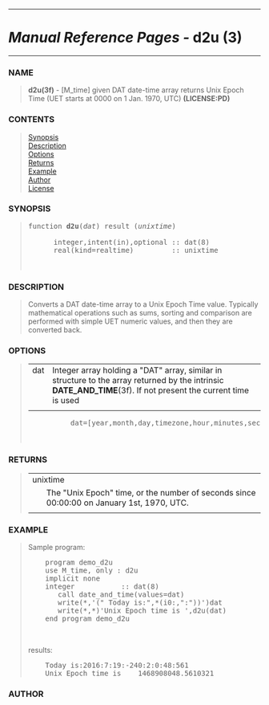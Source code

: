 <?
<body>
  <a name="top" id="top"></a>
  <div id="Container">
    <div id="Content">
      <div class="c7">
        <hr />
        <h1><i>Manual Reference Pages -</i> d2u (3)</h1>
        <hr />
      </div><a name="0"></a>
      <h3><a name="0">NAME</a></h3>
      <blockquote>
        <b>d2u(3f)</b> - [M_time] given DAT date-time array returns Unix Epoch Time (UET starts at 0000 on 1 Jan. 1970, UTC) <b>(LICENSE:PD)</b>
      </blockquote><a name="contents" id="contents"></a>
      <h3>CONTENTS</h3>
      <blockquote>
        <a href="#1">Synopsis</a><br />
        <a href="#2">Description</a><br />
        <a href="#3">Options</a><br />
        <a href="#4">Returns</a><br />
        <a href="#5">Example</a><br />
        <a href="#6">Author</a><br />
        <a href="#7">License</a><br />
      </blockquote><a name="8"></a>
      <h3><a name="8">SYNOPSIS</a></h3>
      <blockquote>
        <pre>
function <b>d2u</b>(<i>dat</i>) result (<i>unixtime</i>)
<br />      integer,intent(in),optional :: dat(8)
      real(kind=realtime)         :: unixtime
<br />
</pre>
      </blockquote><a name="2"></a>
      <h3><a name="2">DESCRIPTION</a></h3>
      <blockquote>
        Converts a DAT date-time array to a Unix Epoch Time value. Typically mathematical operations such as sums, sorting and comparison are performed with
        simple UET numeric values, and then they are converted back.
      </blockquote><a name="3"></a>
      <h3><a name="3">OPTIONS</a></h3>
      <blockquote>
        <table cellpadding="3">
          <tr valign="top">
            <td class="c8" width="6%" nowrap="nowrap">dat</td>
            <td valign="bottom">Integer array holding a "DAT" array, similar in structure to the array returned by the intrinsic <b>DATE_AND_TIME</b>(3f).
            If not present the current time is used</td>
          </tr>
          <tr>
            <td></td>
          </tr>
        </table><!-- .nf -->
        <pre>
          dat=[year,month,day,timezone,hour,minutes,seconds,milliseconds]
<br />
</pre>
      </blockquote><a name="4"></a>
      <h3><a name="4">RETURNS</a></h3>
      <blockquote>
        <table cellpadding="3">
          <tr valign="top">
            <td class="c8" colspan="2">unixtime</td>
          </tr>
          <tr valign="top">
            <td width="6%"></td>
            <td>The "Unix Epoch" time, or the number of seconds since 00:00:00 on January 1st, 1970, UTC.</td>
          </tr>
          <tr>
            <td></td>
          </tr>
        </table>
      </blockquote><a name="5"></a>
      <h3><a name="5">EXAMPLE</a></h3>
      <blockquote>
        Sample program:
        <pre>
    program demo_d2u
    use M_time, only : d2u
    implicit none
    integer           :: dat(8)
       call date_and_time(values=dat)
       write(*,'(" Today is:",*(i0:,":"))')dat
       write(*,*)'Unix Epoch time is ',d2u(dat)
    end program demo_d2u
<br />
</pre>results:
        <pre>
    Today is:2016:7:19:-240:2:0:48:561
    Unix Epoch time is    1468908048.5610321
</pre>
      </blockquote><a name="6"></a>
      <h3><a name="6">AUTHOR</a></h3>
    </div>
  </div>
</body>
